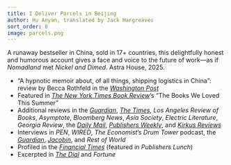 ```yaml
---
title: I Deliver Parcels in Beijing
author: Hu Anyan, translated by Jack Hargreaves
sort_order: 8
image: parcels.png
---
```

A runaway bestseller in China, sold in 17+ countries, this delightfully honest and humorous account gives a face and voice to the future of work—as if *Nomadland* met *Nickel and Dimed*. Astra House, 2025.

* “A hypnotic memoir about, of all things, shipping logistics in China”: review by Becca Rothfeld in the *[Washington Post](https://www.washingtonpost.com/books/2025/10/09/deliver-parcels-beijing-hu-anyan-review/)*
* Featured in *[The New York Times Book Review](https://www.nytimes.com/2025/09/18/books/summer-reading-bucket-list.html)*’s “The Books We Loved This Summer”
* Additional reviews in the *[Guardian](https://www.theguardian.com/books/2025/oct/21/i-deliver-parcels-in-beijing-by-hu-anyan-review-startling-stories-of-chinas-new-precarity)*, *[The Times](https://www.thetimes.com/culture/books/article/deliver-parcels-beijing-making-living-hu-anyan-review-mv7scstp2)*, *[](https://www.thetimes.com/culture/books/article/deliver-parcels-beijing-making-living-hu-anyan-review-mv7scstp2)Los Angeles Review of Books*, *Asymptote*, *Bloomberg News*, *Asia Society*, *Electric Literature*, *Georgia Review*, the *[Daily Mail](https://www.dailymail.co.uk/home/books/article-15174151/I-Deliver-Parcels-Beijing-Hu-Anyan-book-review.html)*, *[Publishers Weekly](https://www.publishersweekly.com/9781662603044)*, and *[Kirkus Reviews](https://www.kirkusreviews.com/book-reviews/hu-anyan/i-deliver-parcels-in-beijing/)*
* Interviews in *PEN*, *WIRED*, *The Economist*’s *Drum Tower* podcast, the *[Guardian](https://www.theguardian.com/money/2025/oct/20/the-beijing-courier-who-went-viral-how-hu-anyan-wrote-about-delivering-parcels-and-became-a-bestseller)*, *[Jacobin](https://jacobin.com/2025/10/china-logistics-gig-work-labor)*, and *Rest of World*
* Profiled in the *[Financial Times](https://www.ft.com/content/03507bbd-d343-4c5d-8e1d-710a353d8c5f)* (featured in *Publishers Lunch*)
* Excerpted in *[The Dial](https://www.thedial.world/articles/news/deliver-parcels-beijing-hu-anyan-excerpt)* and *Fortune*
